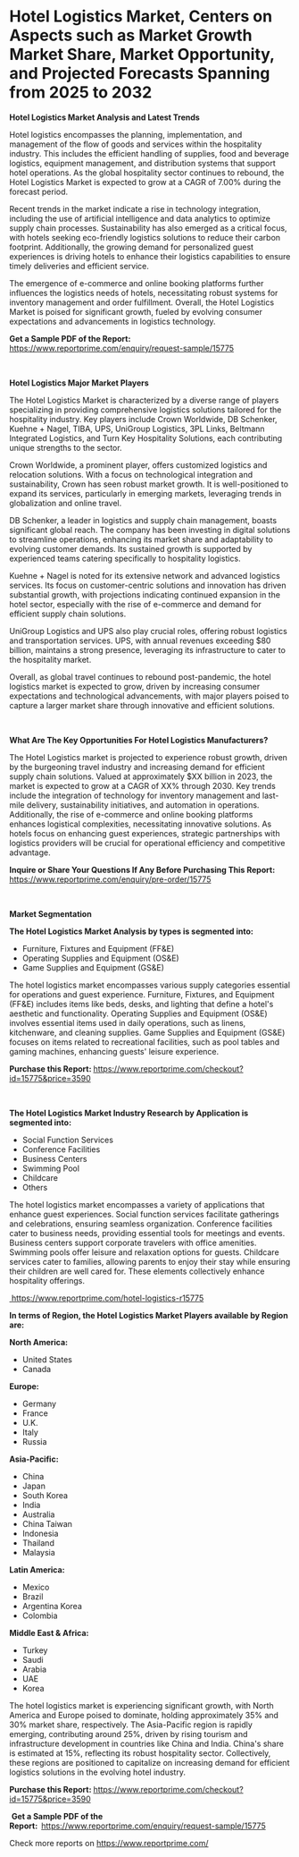 <p><h1>Hotel Logistics Market, Centers on Aspects such as Market Growth Market Share, Market Opportunity, and Projected Forecasts Spanning from 2025 to 2032</h1></p><p><strong>Hotel Logistics Market Analysis and Latest Trends</strong></p>
<p><p>Hotel logistics encompasses the planning, implementation, and management of the flow of goods and services within the hospitality industry. This includes the efficient handling of supplies, food and beverage logistics, equipment management, and distribution systems that support hotel operations. As the global hospitality sector continues to rebound, the Hotel Logistics Market is expected to grow at a CAGR of 7.00% during the forecast period.</p><p>Recent trends in the market indicate a rise in technology integration, including the use of artificial intelligence and data analytics to optimize supply chain processes. Sustainability has also emerged as a critical focus, with hotels seeking eco-friendly logistics solutions to reduce their carbon footprint. Additionally, the growing demand for personalized guest experiences is driving hotels to enhance their logistics capabilities to ensure timely deliveries and efficient service.</p><p>The emergence of e-commerce and online booking platforms further influences the logistics needs of hotels, necessitating robust systems for inventory management and order fulfillment. Overall, the Hotel Logistics Market is poised for significant growth, fueled by evolving consumer expectations and advancements in logistics technology.</p></p>
<p><strong>Get a Sample PDF of the Report:&nbsp;</strong> <a href="https://www.reportprime.com/enquiry/request-sample/15775?utm_campaign=2317&utm_medium=2&utm_source=Github&utm_content=ia&utm_term=20032025&utm_id=hotel-logistics">https://www.reportprime.com/enquiry/request-sample/15775</a></p>
<p>&nbsp;</p>
<p><strong>Hotel Logistics Major Market Players</strong></p>
<p><p>The Hotel Logistics Market is characterized by a diverse range of players specializing in providing comprehensive logistics solutions tailored for the hospitality industry. Key players include Crown Worldwide, DB Schenker, Kuehne + Nagel, TIBA, UPS, UniGroup Logistics, 3PL Links, Beltmann Integrated Logistics, and Turn Key Hospitality Solutions, each contributing unique strengths to the sector.</p><p>Crown Worldwide, a prominent player, offers customized logistics and relocation solutions. With a focus on technological integration and sustainability, Crown has seen robust market growth. It is well-positioned to expand its services, particularly in emerging markets, leveraging trends in globalization and online travel.</p><p>DB Schenker, a leader in logistics and supply chain management, boasts significant global reach. The company has been investing in digital solutions to streamline operations, enhancing its market share and adaptability to evolving customer demands. Its sustained growth is supported by experienced teams catering specifically to hospitality logistics.</p><p>Kuehne + Nagel is noted for its extensive network and advanced logistics services. Its focus on customer-centric solutions and innovation has driven substantial growth, with projections indicating continued expansion in the hotel sector, especially with the rise of e-commerce and demand for efficient supply chain solutions.</p><p>UniGroup Logistics and UPS also play crucial roles, offering robust logistics and transportation services. UPS, with annual revenues exceeding $80 billion, maintains a strong presence, leveraging its infrastructure to cater to the hospitality market.</p><p>Overall, as global travel continues to rebound post-pandemic, the hotel logistics market is expected to grow, driven by increasing consumer expectations and technological advancements, with major players poised to capture a larger market share through innovative and efficient solutions.</p></p>
<p>&nbsp;</p>
<p><strong>What Are The Key Opportunities For Hotel Logistics Manufacturers?</strong></p>
<p><p>The Hotel Logistics market is projected to experience robust growth, driven by the burgeoning travel industry and increasing demand for efficient supply chain solutions. Valued at approximately $XX billion in 2023, the market is expected to grow at a CAGR of XX% through 2030. Key trends include the integration of technology for inventory management and last-mile delivery, sustainability initiatives, and automation in operations. Additionally, the rise of e-commerce and online booking platforms enhances logistical complexities, necessitating innovative solutions. As hotels focus on enhancing guest experiences, strategic partnerships with logistics providers will be crucial for operational efficiency and competitive advantage.</p></p>
<p><strong>Inquire or Share Your Questions If Any Before Purchasing This Report:</strong> <a href="https://www.reportprime.com/enquiry/pre-order/15775?utm_campaign=2317&utm_medium=2&utm_source=Github&utm_content=ia&utm_term=20032025&utm_id=hotel-logistics">https://www.reportprime.com/enquiry/pre-order/15775</a></p>
<p>&nbsp;</p>
<p><strong>Market Segmentation</strong></p>
<p><strong>The Hotel Logistics Market Analysis by types is segmented into:</strong></p>
<p><ul><li>Furniture, Fixtures and Equipment (FF&E)</li><li>Operating Supplies and Equipment (OS&E)</li><li>Game Supplies and Equipment (GS&E)</li></ul></p>
<p><p>The hotel logistics market encompasses various supply categories essential for operations and guest experience. Furniture, Fixtures, and Equipment (FF&E) includes items like beds, desks, and lighting that define a hotel's aesthetic and functionality. Operating Supplies and Equipment (OS&E) involves essential items used in daily operations, such as linens, kitchenware, and cleaning supplies. Game Supplies and Equipment (GS&E) focuses on items related to recreational facilities, such as pool tables and gaming machines, enhancing guests' leisure experience.</p></p>
<p><strong>Purchase this Report:&nbsp;</strong><a href="https://www.reportprime.com/checkout?id=15775&price=3590&utm_campaign=2317&utm_medium=2&utm_source=Github&utm_content=ia&utm_term=20032025&utm_id=hotel-logistics">https://www.reportprime.com/checkout?id=15775&price=3590</a></p>
<p>&nbsp;</p>
<p><strong>The Hotel Logistics Market Industry Research by Application is segmented into:</strong></p>
<p><ul><li>Social Function Services</li><li>Conference Facilities</li><li>Business Centers</li><li>Swimming Pool</li><li>Childcare</li><li>Others</li></ul></p>
<p><p>The hotel logistics market encompasses a variety of applications that enhance guest experiences. Social function services facilitate gatherings and celebrations, ensuring seamless organization. Conference facilities cater to business needs, providing essential tools for meetings and events. Business centers support corporate travelers with office amenities. Swimming pools offer leisure and relaxation options for guests. Childcare services cater to families, allowing parents to enjoy their stay while ensuring their children are well cared for. These elements collectively enhance hospitality offerings.</p></p>
<p><a href="https://www.reportprime.com/hotel-logistics-r15775?utm_campaign=2317&utm_medium=2&utm_source=Github&utm_content=ia&utm_term=20032025&utm_id=hotel-logistics">&nbsp;https://www.reportprime.com/hotel-logistics-r15775</a></p>
<p><strong>In terms of Region, the Hotel Logistics Market Players available by Region are:</strong></p>
<p>
    <p> <strong> North America: </strong>
        <ul>
            <li>United States</li>
            <li>Canada</li>
        </ul>
        </p> 
    <p> <strong> Europe: </strong>
        <ul>
            <li>Germany</li>
            <li>France</li>
            <li>U.K.</li>
            <li>Italy</li>
            <li>Russia</li>
        </ul>
        </p> 
    <p> <strong> Asia-Pacific: </strong>
        <ul>
            <li>China</li>
            <li>Japan</li>
            <li>South Korea</li>
            <li>India</li>
            <li>Australia</li>
            <li>China Taiwan</li>
            <li>Indonesia</li>
            <li>Thailand</li>
            <li>Malaysia</li>
        </ul>
        </p> 
    <p> <strong> Latin America: </strong>
        <ul>
            <li>Mexico</li>
            <li>Brazil</li>
            <li>Argentina Korea</li>
            <li>Colombia</li>
        </ul>
        </p> 
    <p> <strong> Middle East & Africa: </strong>
        <ul>
            <li>Turkey</li>
            <li>Saudi</li>
            <li>Arabia</li>
            <li>UAE</li>
            <li>Korea</li>
        </ul>
    </p>
    </p>
<p><p>The hotel logistics market is experiencing significant growth, with North America and Europe poised to dominate, holding approximately 35% and 30% market share, respectively. The Asia-Pacific region is rapidly emerging, contributing around 25%, driven by rising tourism and infrastructure development in countries like China and India. China's share is estimated at 15%, reflecting its robust hospitality sector. Collectively, these regions are positioned to capitalize on increasing demand for efficient logistics solutions in the evolving hotel industry.</p></p>
<p><strong>Purchase this Report: </strong><a href="https://www.reportprime.com/checkout?id=15775&price=3590&utm_campaign=2317&utm_medium=2&utm_source=Github&utm_content=ia&utm_term=20032025&utm_id=hotel-logistics">https://www.reportprime.com/checkout?id=15775&price=3590</a></p>
<p>&nbsp;<strong>Get a Sample PDF of the Report:&nbsp;&nbsp;</strong><a href="https://www.reportprime.com/enquiry/request-sample/15775?utm_campaign=2317&utm_medium=2&utm_source=Github&utm_content=ia&utm_term=20032025&utm_id=hotel-logistics">https://www.reportprime.com/enquiry/request-sample/15775</a></p>
<p><strong></strong></p>
<p>Check more reports on <a href="https://www.reportprime.com/?utm_campaign=2317&utm_medium=2&utm_source=Github&utm_content=ia&utm_term=20032025&utm_id=hotel-logistics">https://www.reportprime.com/</a></p>